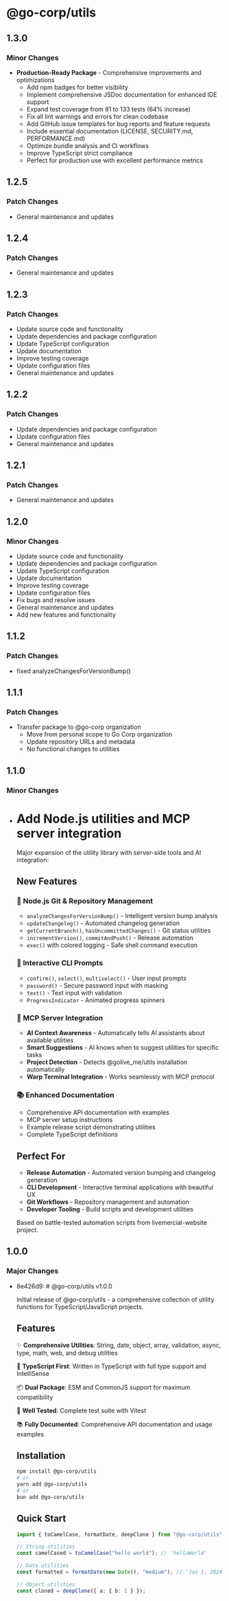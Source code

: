 # @go-corp/utils

## 1.3.0

### Minor Changes

- **Production-Ready Package** - Comprehensive improvements and optimizations
  - Add npm badges for better visibility
  - Implement comprehensive JSDoc documentation for enhanced IDE support
  - Expand test coverage from 81 to 133 tests (64% increase)
  - Fix all lint warnings and errors for clean codebase
  - Add GitHub issue templates for bug reports and feature requests
  - Include essential documentation (LICENSE, SECURITY.md, PERFORMANCE.md)
  - Optimize bundle analysis and CI workflows
  - Improve TypeScript strict compliance
  - Perfect for production use with excellent performance metrics

## 1.2.5

### Patch Changes

- General maintenance and updates


## 1.2.4

### Patch Changes

- General maintenance and updates


## 1.2.3

### Patch Changes

- Update source code and functionality
- Update dependencies and package configuration
- Update TypeScript configuration
- Update documentation
- Improve testing coverage
- Update configuration files
- General maintenance and updates


## 1.2.2

### Patch Changes

- Update dependencies and package configuration
- Update configuration files
- General maintenance and updates


## 1.2.1

### Patch Changes

- General maintenance and updates


## 1.2.0

### Minor Changes

- Update source code and functionality
- Update dependencies and package configuration
- Update TypeScript configuration
- Update documentation
- Improve testing coverage
- Update configuration files
- Fix bugs and resolve issues
- General maintenance and updates
- Add new features and functionality


## 1.1.2

### Patch Changes

- fixed analyzeChangesForVersionBump()

## 1.1.1

### Patch Changes

- Transfer package to @go-corp organization
  - Move from personal scope to Go Corp organization
  - Update repository URLs and metadata
  - No functional changes to utilities

## 1.1.0

### Minor Changes

- # Add Node.js utilities and MCP server integration

  Major expansion of the utility library with server-side tools and AI integration:

  ## New Features

  ### 🔧 Node.js Git & Repository Management
  - `analyzeChangesForVersionBump()` - Intelligent version bump analysis
  - `updateChangelog()` - Automated changelog generation
  - `getCurrentBranch()`, `hasUncommittedChanges()` - Git status utilities
  - `incrementVersion()`, `commitAndPush()` - Release automation
  - `exec()` with colored logging - Safe shell command execution

  ### 🎯 Interactive CLI Prompts
  - `confirm()`, `select()`, `multiselect()` - User input prompts
  - `password()` - Secure password input with masking
  - `text()` - Text input with validation
  - `ProgressIndicator` - Animated progress spinners

  ### 🤖 MCP Server Integration
  - **AI Context Awareness** - Automatically tells AI assistants about available utilities
  - **Smart Suggestions** - AI knows when to suggest utilities for specific tasks
  - **Project Detection** - Detects @golive_me/utils installation automatically
  - **Warp Terminal Integration** - Works seamlessly with MCP protocol

  ### 📚 Enhanced Documentation
  - Comprehensive API documentation with examples
  - MCP server setup instructions
  - Example release script demonstrating utilities
  - Complete TypeScript definitions

  ## Perfect For
  - **Release Automation** - Automated version bumping and changelog generation
  - **CLI Development** - Interactive terminal applications with beautiful UX
  - **Git Workflows** - Repository management and automation
  - **Developer Tooling** - Build scripts and development utilities

  Based on battle-tested automation scripts from livemercial-website project.

## 1.0.0

### Major Changes

- 8e426d9: # @go-corp/utils v1.0.0

  Initial release of @go-corp/utils - a comprehensive collection of utility functions for TypeScript/JavaScript projects.

  ## Features

  ✨ **Comprehensive Utilities**: String, date, object, array, validation, async, type, math, web, and debug utilities

  🚀 **TypeScript First**: Written in TypeScript with full type support and IntelliSense

  📦 **Dual Package**: ESM and CommonJS support for maximum compatibility

  🧪 **Well Tested**: Complete test suite with Vitest

  📚 **Fully Documented**: Comprehensive API documentation and usage examples

  ## Installation

  ```bash
  npm install @go-corp/utils
  # or
  yarn add @go-corp/utils
  # or
  bun add @go-corp/utils
  ```

  ## Quick Start

  ```typescript
  import { toCamelCase, formatDate, deepClone } from "@go-corp/utils";

  // String utilities
  const camelCased = toCamelCase("hello world"); // 'helloWorld'

  // Date utilities
  const formatted = formatDate(new Date(), "medium"); // 'Jan 1, 2024'

  // Object utilities
  const cloned = deepClone({ a: { b: 1 } });
  ```
